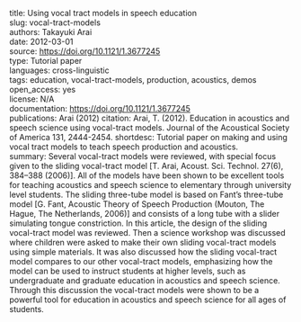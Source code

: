 title: Using vocal tract models in speech education  
slug: vocal-tract-models  
authors: Takayuki Arai  
date: 2012-03-01  
source: https://doi.org/10.1121/1.3677245  
type: Tutorial paper  
languages: cross-linguistic  
tags: education, vocal-tract-models, production, acoustics, demos    
open_access: yes  
license: N/A  
documentation: https://doi.org/10.1121/1.3677245  
publications: Arai (2012)
citation: Arai, T. (2012). Education in acoustics and speech science using vocal-tract models. Journal of the Acoustical Society of America 131, 2444-2454.
shortdesc: Tutorial paper on making and using vocal tract models to teach speech production and acoustics.  
summary: Several vocal-tract models were reviewed, with special focus given to the sliding vocal-tract model [T. Arai, Acoust. Sci. Technol. 27(6), 384–388 (2006)]. All of the models have been shown to be excellent tools for teaching acoustics and speech science to elementary through university level students. The sliding three-tube model is based on Fant’s three-tube model [G. Fant, Acoustic Theory of Speech Production (Mouton, The Hague, The Netherlands, 2006)] and consists of a long tube with a slider simulating tongue constriction. In this article, the design of the sliding vocal-tract model was reviewed. Then a science workshop was discussed where children were asked to make their own sliding vocal-tract models using simple materials. It was also discussed how the sliding vocal-tract model compares to our other vocal-tract models, emphasizing how the model can be used to instruct students at higher levels, such as undergraduate and graduate education in acoustics and speech science. Through this discussion the vocal-tract models were shown to be a powerful tool for education in acoustics and speech science for all ages of students.  
<!-- tests: -->
<!-- coverage: -->
<!-- reviews: -->
